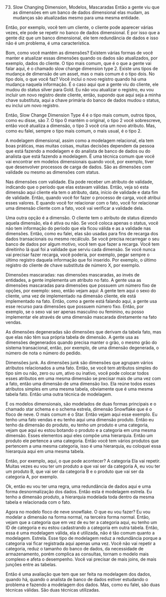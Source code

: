 73. Slow Changing Dimension, Modelos, Mascaradas
Então a gente viu que as dimensões em um banco de dados dimensional elas mudam, as mudanças são atualizadas mesmo para uma mesma entidade.

Então, por exemplo, você tem um cliente, o cliente pode aparecer várias vezes, ele pode se repetir no banco de dados dimensional. É por isso que a gente diz que um banco dimensional, ele tem redundância de dados e isso não é um problema, é uma característica.

Bom, como você mantém as dimensões? Existem várias formas de você manter e atualizar essas dimensões quando os dados são atualizados, por exemplo, dados do cliente. O tipo mais comum, que é o que a gente vai falar aqui, é o chamado slow change dimension type 2.
Existe uns tipos de mudança de dimensão de um asset, mas o mais comum é o tipo dois. No tipo dois, o que você faz? Você inclui o novo registro quando há uma mudança naquela informação.
É o caso aqui que a gente viu do cliente, ele mudou do status silver para Gold.
Eu não vou atualizar o registro, eu vou incluir um novo registro deste cliente, então, supondo que aqui seja a minha chave substituta, aqui a chave primária do banco de dados mudou o status, eu inclui um novo registro.

Então, Slow Change Dimension Type 4 é o tipo mais comum, outros tipos, como eu disse, são 7. O tipo 0 mantém o original, o tipo 2 você sobrescreve, então você atualiza a dimensão, o tipo 3 você cria um novo atributo. Mas, como eu falei, sempre o tipo mais comum, o mais usual, é o tipo 2.

A modelagem dimensional, assim como a modelagem relacional, ela tem boas práticas, mas muitas coisas, muitas decisões dependem da pessoa que está fazendo a modelagem e do analista de banco de dados ou do analista que está fazendo a modelagem. É uma técnica comum que você vai encontrar em modelos dimensionais quando você, por exemplo, tiver que desenvolver processos de carga de dados. São as dimensões com validade ou mesmo as dimensões com status.

Nas dimensões com validade. Ela pode receber um atributo de validade, indicando que o período que elas estavam válidas. Então, veja só esta dimensão aqui cliente ela tem o atributo, data, início de validade e data fim de validade. Então, quando você for fazer o processo de carga, você atribui esses valores. E quando você for relacionar com o fato, você for relacionar uma dimensão cliente com a fato, você vai verificar a validade dela.

Uma outra opção é a dimensão. O cliente tem o atributo de status dizendo aquela dimensão, ela é ativa ou não. Se você coloca apenas o status, você não tem informação do período que ela ficou válida e as a validade nas dimensões.
Então, como eu falei, elas são usadas para fins de recarga dos dados transacionais ou mesmo recálculo. Se você precisa recarregar o seu banco de dados por algum motivo, você tem que fazer a recarga. Você tem direitinho lá qual foi a validade que serviu cada dimensão.
Se você nunca vai precisar fazer recarga, você poderia, por exemplo, pegar sempre o último registro daquela informação que foi inserido. Por exemplo, o último registro do cliente de chave substituta de número X, por exemplo.

Dimensões mascaradas: nas dimensões mascaradas, ao invés de entidades, a gente implementa um atributo no fato. A gente usa as dimensões mascaradas para dimensões que possuem um número fixo de opções, por exemplo: sexo, então vejam aqui: A gente tem aqui o sexo do cliente, uma vez de implementado na dimensão cliente, ele está implementado na fato. Então, como a gente está falando aqui, a gente usa esse recurso para dimensões que possuem número fixo. Então, por exemplo, se o sexo vai ser apenas masculino ou feminino, eu posso implementar ele através de uma dimensão mascarada diretamente na fato vendas.

As dimensões degeneradas são dimensões que derivam da tabela fato, mas que elas não têm sua própria tabela de dimensão. A gente usa as dimensões degenerados quando precisa manter o grão, o mesmo grão do sistema transacional, então, por exemplo, de uma dimensão degenerada, o número de nota o número do pedido.

Dimensões junk. As dimensões junk são dimensões que agrupam vários atributos relacionados a uma fato. Então, se você tem atributos simples do tipo sim ou não, zero ou um, ativo ou inativo, você pode colocar todos esses atributos em uma mesma dimensão se precisar mais de uma vez com a fato, então uma dimensão de uma dimensão lixo. Ela reúne todos esses atributos simples em uma mesma tabela, obviamente que é uma mesma tabela fato.  Então uma outra técnica de modelagem. 

E os modelos dimensionais,  são modelados de duas formas principais e o chamado star schema e o schema estrela, dimensão Snowflake que é o floco de neve.
O mais comum é o Star. Então vejam aqui esse exemplo.
Eu tenho uma fato vendas e eu tenho aqui uma dimensão produto. Então eu tenho da dimensão do produto, eu tenho um produto e uma categoria, vejam que aqui eu estou botando o produto e a categoria em uma mesma dimensão. Esses elementos aqui eles compõe uma hierarquia. Então um produto ele pertence a uma categoria. Então você tem vários produtos que pertencem a uma mesma categoria, isso é uma hierarquia, eu coloquei essa hierarquia aqui em uma mesma tabela. 

Então, por exemplo, aqui, o que pode acontecer? A categoria Ela vai repetir.
Muitas vezes eu vou ter um produto a que vai ser da categoria A, eu vou ter um produto B, que vai ser da categoria B e o produto que vai ser da categoria A, por exemplo.

Ok, então eu vou ter uma regra, uma redundância de dados aqui e uma forma desnormalização dos dados. Então esta é modelagem estrela. Eu tenho a dimensão produto, a hierarquia modelada toda dentro da mesma tabela e relacionada com o fato.

Agora no modelo floco de neve snowflake.
O que eu vou fazer? Eu vou modelar a dimensão na forma normal, na terceira forma normal. Então, vejam que a categoria que em vez de eu ter a categoria aqui, eu tenho um ID de categoria e eu estou cadastrando a categoria em outra tabela. Então, essa é uma modelagem válida, ela é utilizada, não é tão comum quanto a modelagem. Estrela. Esse tipo de modelagem reduz a redundância porque a categoria vai ficar registrada aqui apenas uma vez. Você não vai repetir a categoria, reduz o tamanho do banco de dados, da necessidade de armazenamento, porém complica as consultas, tornam o modelo mais complexo e afeta o desempenho. Você vai precisar de mais joins, de mais junções entre as tabelas.

Então é uma avaliação que tem que ser feita na modelagem dos dados, quando há, quando o analista de banco de dados estiver estudando o problema e fazendo a modelagem dos dados. Mas, como eu falei, são duas técnicas válidas. São duas técnicas utilizadas.
